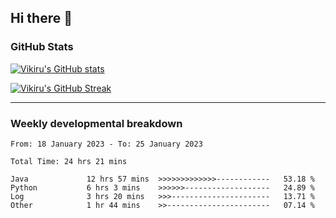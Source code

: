 ## Hi there 👋

### GitHub Stats

[![Vikiru's GitHub stats](https://github-readme-stats.vercel.app/api?username=vikiru&theme=nightowl&include_all_commits=true&count_private=true&hide=stars,contribs&show_icons=true)](https://github.com/anuraghazra/github-readme-stats)

[![Vikiru's GitHub Streak](https://streak-stats.demolab.com/?user=vikiru&theme=nightowl&hide_border=true&date_format=M%20j%5B%2C%20Y%5D)](https://github.com/DenverCoder1/github-readme-streak-stats)

---

### Weekly developmental breakdown

<!--START_SECTION:waka-->

```text
From: 18 January 2023 - To: 25 January 2023

Total Time: 24 hrs 21 mins

Java             12 hrs 57 mins  >>>>>>>>>>>>>------------   53.18 %
Python           6 hrs 3 mins    >>>>>>-------------------   24.89 %
Log              3 hrs 20 mins   >>>----------------------   13.71 %
Other            1 hr 44 mins    >>-----------------------   07.14 %
```

<!--END_SECTION:waka-->
